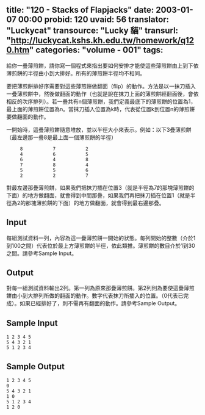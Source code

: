 title: "120 - Stacks of Flapjacks"
date: 2003-01-07 00:00
probid: 120
uvaid: 56
translator: "Luckycat"
transource: "Lucky 貓"
transurl: "http://luckycat.kshs.kh.edu.tw/homework/q120.htm"
categories: "volume - 001"
tags:
---

給你一疊薄煎餅，請你寫一個程式來指出要如何安排才能使這些薄煎餅由上到下依薄煎餅的半徑由小到大排好。所有的薄煎餅半徑均不相同。

要把薄煎餅排好序需要對這些薄煎餅做翻面（flip）的動作。方法是以一抹刀插入一疊薄煎餅中，然後做翻面的動作（也就是說在抹刀上面的薄煎餅經翻面後，會依相反的次序排列）。若一疊共有n個薄煎餅，我們定義最底下的薄煎餅的位置為1，最上面的薄煎餅位置為n。當抹刀插入位置為k時，代表從位置k到位置n的薄煎餅要做翻面的動作。

一開始時，這疊薄煎餅隨意堆放，並以半徑大小來表示。例如：以下3疊薄煎餅（最左邊那一疊8是最上面一個薄煎餅的半徑）

         8           7           2
         4           6           5
         6           4           8
         7           8           4
         5           5           6
         2           2           7

對最左邊那疊薄煎餅，如果我們把抹刀插在位置3（就是半徑為7的那塊薄煎餅的下面）的地方做翻面，就會得到中間那疊，如果我們再把抹刀插在位置1（就是半徑為2的那塊薄煎餅的下面）的地方做翻面，就會得到最右邊那疊。

<!-- more -->

## Input ##

每組測試資料一列，內容為這一疊薄煎餅一開始的狀態。每列開始的整數（介於1到100之間）代表位於最上方薄煎餅的半徑，依此類推。薄煎餅的數目介於1到30之間。請參考Sample Input。

## Output ##

對每一組測試資料輸出2列。第一列為原來那疊薄煎餅。第2列則為要使這疊薄煎餅由小到大排列所做的翻面的動作。數字代表抹刀所插入的位置。（0代表已完成）。如果已經排好了，則不需再有翻面的動作。請參考Sample Output。

## Sample Input ##

	1 2 3 4 5
	5 4 3 2 1
	5 1 2 3 4

## Sample Output ##

	1 2 3 4 5
	0
	5 4 3 2 1
	1 0
	5 1 2 3 4
	1 2 0